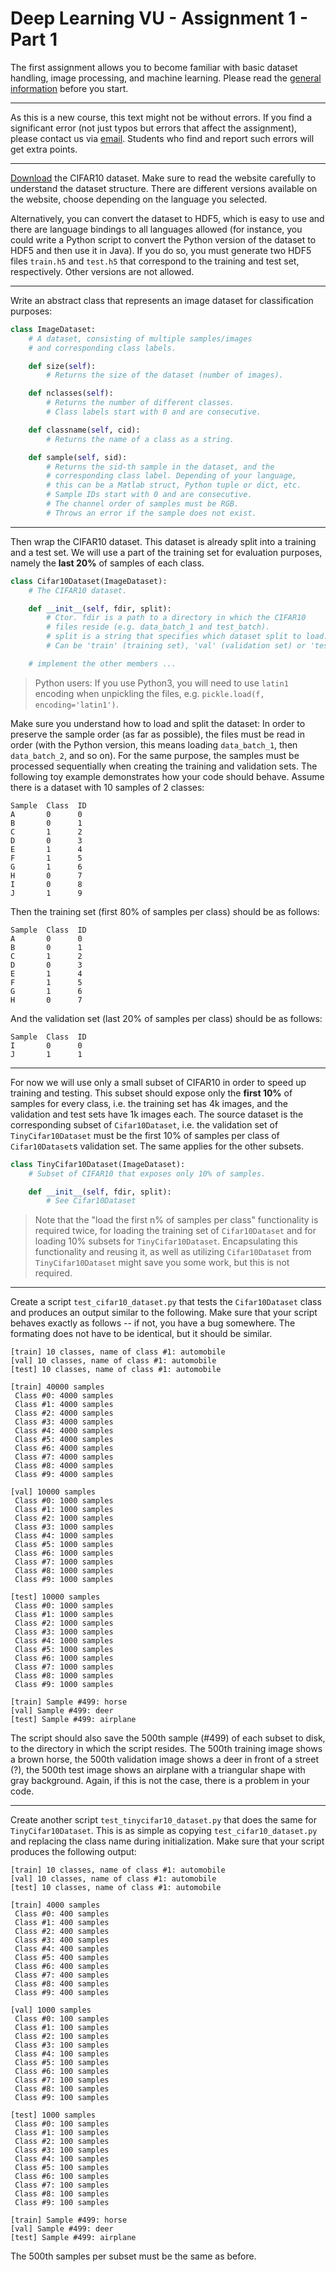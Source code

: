 
# Deep Learning VU - Assignment 1 - Part 1 #

The first assignment allows you to become familiar with basic dataset handling, image processing, and machine learning. Please read the [general information](https://owncloud.tuwien.ac.at/index.php/s/tejPFjV5uz39rBL) before you start.

-----

As this is a new course, this text might not be without errors. If you find a significant error (not just typos but errors that affect the assignment), please contact us via [email](mailto:dlvc@caa.tuwien.ac.at). Students who find and report such errors will get extra points.

-----

[Download](https://www.cs.toronto.edu/~kriz/cifar.html) the CIFAR10 dataset. Make sure to read the website carefully to understand the dataset structure. There are different versions available on the website, choose depending on the language you selected.

Alternatively, you can convert the dataset to HDF5, which is easy to use and there are language bindings to all languages allowed (for instance, you could write a Python script to convert the Python version of the dataset to HDF5 and then use it in Java). If you do so, you must generate two HDF5 files `train.h5` and `test.h5` that correspond to the training and test set, respectively. Other versions are not allowed.

-----

Write an abstract class that represents an image dataset for classification purposes:

```python
class ImageDataset:
    # A dataset, consisting of multiple samples/images
    # and corresponding class labels.

    def size(self):
        # Returns the size of the dataset (number of images).

    def nclasses(self):
        # Returns the number of different classes.
        # Class labels start with 0 and are consecutive.

    def classname(self, cid):
        # Returns the name of a class as a string.

    def sample(self, sid):
        # Returns the sid-th sample in the dataset, and the
        # corresponding class label. Depending of your language,
        # this can be a Matlab struct, Python tuple or dict, etc.
        # Sample IDs start with 0 and are consecutive.
        # The channel order of samples must be RGB.
        # Throws an error if the sample does not exist.
```

-----

Then wrap the CIFAR10 dataset. This dataset is already split into a training and a test set. We will use a part of the training set for evaluation purposes, namely the **last 20%** of samples of each class.

```python
class Cifar10Dataset(ImageDataset):
    # The CIFAR10 dataset.

    def __init__(self, fdir, split):
        # Ctor. fdir is a path to a directory in which the CIFAR10
        # files reside (e.g. data_batch_1 and test_batch).
        # split is a string that specifies which dataset split to load.
        # Can be 'train' (training set), 'val' (validation set) or 'test' (test set).

    # implement the other members ...
```

> Python users: If you use Python3, you will need to use `latin1` encoding when unpickling the files, e.g. `pickle.load(f, encoding='latin1')`.

Make sure you understand how to load and split the dataset: In order to preserve the sample order (as far as possible), the files must be read in order (with the Python version, this means loading `data_batch_1`, then `data_batch_2`, and so on). For the same purpose, the samples must be processed sequentially when creating the training and validation sets. The following toy example demonstrates how your code should behave. Assume there is a dataset with 10 samples of 2 classes:

    Sample  Class  ID
    A       0      0
    B       0      1
    C       1      2
    D       0      3
    E       1      4
    F       1      5
    G       1      6
    H       0      7
    I       0      8
    J       1      9

Then the training set (first 80% of samples per class) should be as follows:

    Sample  Class  ID
    A       0      0
    B       0      1
    C       1      2
    D       0      3
    E       1      4
    F       1      5
    G       1      6
    H       0      7

And the validation set (last 20% of samples per class) should be as follows:

    Sample  Class  ID
    I       0      0
    J       1      1

-----

For now we will use only a small subset of CIFAR10 in order to speed up training and testing. This subset should expose only the **first 10%** of samples for every class, i.e. the training set has 4k images, and the validation and test sets have 1k images each. The source dataset is the corresponding subset of `Cifar10Dataset`, i.e. the validation set of `TinyCifar10Dataset` must be the first 10% of samples per class of `Cifar10Dataset`s validation set. The same applies for the other subsets.

```python
class TinyCifar10Dataset(ImageDataset):
    # Subset of CIFAR10 that exposes only 10% of samples.

    def __init__(self, fdir, split):
        # See Cifar10Dataset
```

> Note that the "load the first n% of samples per class" functionality is required twice, for loading the training set of `Cifar10Dataset` and for loading 10% subsets for `TinyCifar10Dataset`. Encapsulating this functionality and reusing it, as well as utilizing `Cifar10Dataset` from `TinyCifar10Dataset` might save you some work, but this is not required.

-----

Create a script `test_cifar10_dataset.py` that tests the `Cifar10Dataset` class and produces an output similar to the following. Make sure that your script behaves exactly as follows -- if not, you have a bug somewhere. The formating does not have to be identical, but it should be similar.

    [train] 10 classes, name of class #1: automobile
    [val] 10 classes, name of class #1: automobile
    [test] 10 classes, name of class #1: automobile

    [train] 40000 samples
     Class #0: 4000 samples
     Class #1: 4000 samples
     Class #2: 4000 samples
     Class #3: 4000 samples
     Class #4: 4000 samples
     Class #5: 4000 samples
     Class #6: 4000 samples
     Class #7: 4000 samples
     Class #8: 4000 samples
     Class #9: 4000 samples

    [val] 10000 samples
     Class #0: 1000 samples
     Class #1: 1000 samples
     Class #2: 1000 samples
     Class #3: 1000 samples
     Class #4: 1000 samples
     Class #5: 1000 samples
     Class #6: 1000 samples
     Class #7: 1000 samples
     Class #8: 1000 samples
     Class #9: 1000 samples

    [test] 10000 samples
     Class #0: 1000 samples
     Class #1: 1000 samples
     Class #2: 1000 samples
     Class #3: 1000 samples
     Class #4: 1000 samples
     Class #5: 1000 samples
     Class #6: 1000 samples
     Class #7: 1000 samples
     Class #8: 1000 samples
     Class #9: 1000 samples

    [train] Sample #499: horse
    [val] Sample #499: deer
    [test] Sample #499: airplane

The script should also save the 500th sample (#499) of each subset to disk, to the directory in which the script resides. The 500th training image shows a brown horse, the 500th validation image shows a deer in front of a street (?), the 500th test image shows an airplane with a triangular shape with gray background. Again, if this is not the case, there is a problem in your code.

-----

Create another script `test_tinycifar10_dataset.py` that does the same for `TinyCifar10Dataset`. This is as simple as copying `test_cifar10_dataset.py` and replacing the class name during initialization. Make sure that your script produces the following output:

    [train] 10 classes, name of class #1: automobile
    [val] 10 classes, name of class #1: automobile
    [test] 10 classes, name of class #1: automobile

    [train] 4000 samples
     Class #0: 400 samples
     Class #1: 400 samples
     Class #2: 400 samples
     Class #3: 400 samples
     Class #4: 400 samples
     Class #5: 400 samples
     Class #6: 400 samples
     Class #7: 400 samples
     Class #8: 400 samples
     Class #9: 400 samples

    [val] 1000 samples
     Class #0: 100 samples
     Class #1: 100 samples
     Class #2: 100 samples
     Class #3: 100 samples
     Class #4: 100 samples
     Class #5: 100 samples
     Class #6: 100 samples
     Class #7: 100 samples
     Class #8: 100 samples
     Class #9: 100 samples

    [test] 1000 samples
     Class #0: 100 samples
     Class #1: 100 samples
     Class #2: 100 samples
     Class #3: 100 samples
     Class #4: 100 samples
     Class #5: 100 samples
     Class #6: 100 samples
     Class #7: 100 samples
     Class #8: 100 samples
     Class #9: 100 samples

    [train] Sample #499: horse
    [val] Sample #499: deer
    [test] Sample #499: airplane

The 500th samples per subset must be the same as before.
